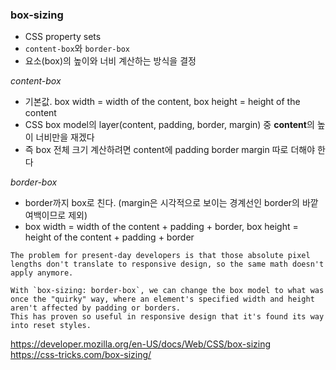 ### box-sizing 
- CSS property sets
- `content-box`와 `border-box`
- 요소(box)의 높이와 너비 계산하는 방식을 결정

*content-box*
- 기본값. box width = width of the content, box height = height of the content
- CSS box model의 layer(content, padding, border, margin) 중 **content**의 높이 너비만을 재겠다
- 즉 box 전체 크기 계산하려면 content에 padding border margin 따로 더해야 한다

*border-box*
- border까지 box로 친다. (margin은 시각적으로 보이는 경계선인 border의 바깥 여백이므로 제외)
- box width = width of the content + padding + border, box height = height of the content + padding + border

```
The problem for present-day developers is that those absolute pixel lengths don't translate to responsive design, so the same math doesn't apply anymore.
```
```
With `box-sizing: border-box`, we can change the box model to what was once the "quirky" way, where an element's specified width and height aren't affected by padding or borders.
This has proven so useful in responsive design that it's found its way into reset styles.
```

https://developer.mozilla.org/en-US/docs/Web/CSS/box-sizing<br>
https://css-tricks.com/box-sizing/
